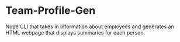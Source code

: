 # Team-Profile-Gen

Node CLI that takes in information about employees and generates an HTML webpage that displays summaries for each person. 